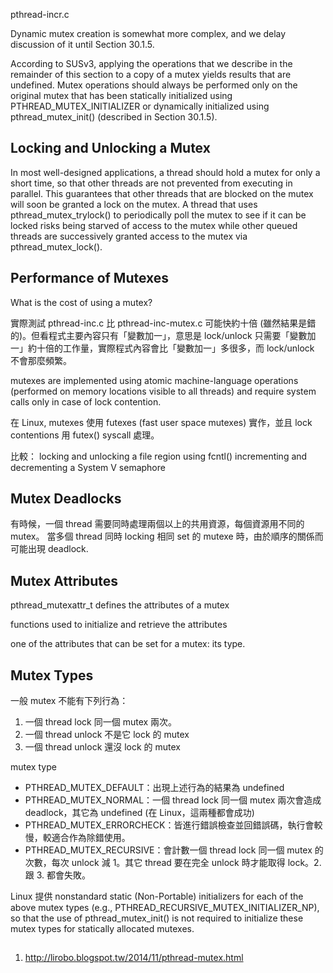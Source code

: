 pthread-incr.c

Dynamic mutex creation
is somewhat more complex, and we delay discussion of it until Section 30.1.5.


According to SUSv3, applying the operations that we describe in the remainder
of this section to a copy of a mutex yields results that are undefined. Mutex
operations should always be performed only on the original mutex that has
been statically initialized using PTHREAD_MUTEX_INITIALIZER or dynamically initialized
using pthread_mutex_init() (described in Section 30.1.5).


## Locking and Unlocking a Mutex



In most well-designed applications, a
thread should hold a mutex for only a short time, so that other threads are not prevented
from executing in parallel. This guarantees that other threads that are
blocked on the mutex will soon be granted a lock on the mutex. A thread that uses
pthread_mutex_trylock() to periodically poll the mutex to see if it can be locked risks
being starved of access to the mutex while other queued threads are successively
granted access to the mutex via pthread_mutex_lock().

## Performance of Mutexes
What is the cost of using a mutex?

實際測試 pthread-inc.c 比 pthread-inc-mutex.c 可能快約十倍 (雖然結果是錯的)。但看程式主要內容只有「變數加一」，意思是 lock/unlock 只需要「變數加一」約十倍的工作量，實際程式內容會比「變數加一」多很多，而 lock/unlock 不會那麼頻繁。

mutexes are implemented using atomic machine-language
operations (performed on memory locations visible to all threads) and require system
calls only in case of lock contention.

在 Linux, mutexes 使用 futexes (fast user space mutexes) 實作，並且 lock contentions 用 futex() syscall 處理。

比較：
locking and unlocking a file region using fcntl()
incrementing and decrementing a System V semaphore

## Mutex Deadlocks
有時候，一個 thread 需要同時處理兩個以上的共用資源，每個資源用不同的 mutex。
當多個 thread 同時 locking 相同 set 的 mutexe 時，由於順序的關係而可能出現 deadlock.

## Mutex Attributes
pthread_mutexattr_t defines the attributes of a mutex

functions used to initialize and retrieve the attributes

one of the attributes that can be set for a mutex: its type.

## Mutex Types
一般 mutex 不能有下列行為：
1. 一個 thread lock 同一個 mutex 兩次。
2. 一個 thread unlock 不是它 lock 的 mutex
3. 一個 thread unlock 還沒 lock 的 mutex

mutex type
* PTHREAD_MUTEX_DEFAULT：出現上述行為的結果為 undefined
* PTHREAD_MUTEX_NORMAL：一個 thread lock 同一個 mutex 兩次會造成 deadlock，其它為 undefined (在 Linux，這兩種都會成功)
* PTHREAD_MUTEX_ERRORCHECK：皆進行錯誤檢查並回錯誤碼，執行會較慢，較適合作為除錯使用。
* PTHREAD_MUTEX_RECURSIVE：會計數一個 thread lock 同一個 mutex 的次數，每次 unlock 減 1。其它 thread 要在完全 unlock 時才能取得 lock。2. 跟 3. 都會失敗。

Linux 提供 nonstandard static (Non-Portable) initializers for
each of the above mutex types (e.g., PTHREAD_RECURSIVE_MUTEX_INITIALIZER_NP), so that
the use of pthread_mutex_init() is not required to initialize these mutex types for
statically allocated mutexes.

##
1. http://lirobo.blogspot.tw/2014/11/pthread-mutex.html
